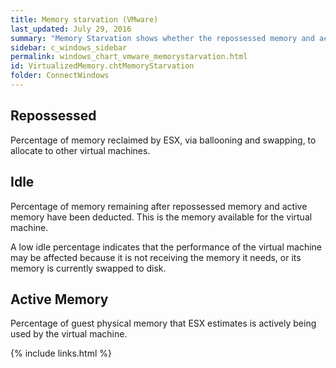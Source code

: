 ```yaml
---
title: Memory starvation (VMware)
last_updated: July 29, 2016
summary: "Memory Starvation shows whether the repossessed memory and active memory are at levels that could affect the performance of the virtual machine."
sidebar: c_windows_sidebar
permalink: windows_chart_vmware_memorystarvation.html
id: VirtualizedMemory.chtMemoryStarvation
folder: ConnectWindows
---
```




## Repossessed

Percentage of memory reclaimed by ESX, via ballooning and swapping, to allocate to other virtual machines.

## Idle

Percentage of memory remaining after repossessed memory and active memory have been deducted. This is the memory available for the virtual machine.

A low idle percentage indicates that the performance of the virtual machine may be affected because it is not receiving the memory it needs, or its memory is currently swapped to disk.

## Active Memory

Percentage of guest physical memory that ESX estimates is actively being used by the virtual machine.



{% include links.html %}
